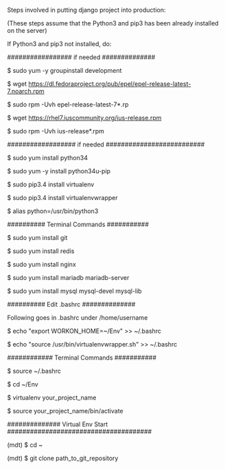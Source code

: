 Steps involved in putting django project into production:

(These steps assume that the Python3 and pip3 has been already installed on the server)

If Python3 and pip3 not installed, do:

################# if needed ##############

$ sudo yum -y groupinstall development

$ wget https://dl.fedoraproject.org/pub/epel/epel-release-latest-7.noarch.rpm

$ sudo rpm -Uvh epel-release-latest-7*.rp

$ wget https://rhel7.iuscommunity.org/ius-release.rpm

$ sudo rpm -Uvh ius-release*.rpm

################## if needed ##########################

$ sudo yum install python34

$ sudo yum -y install python34u-pip

$ sudo pip3.4 install virtualenv

$ sudo pip3.4 install virtualenvwrapper

$ alias python=/usr/bin/python3

########## Terminal Commands ###########

$ sudo yum install git

$ sudo yum install redis

$ sudo yum install nginx

$ sudo yum install mariadb mariadb-server

$ sudo yum install mysql mysql-devel mysql-lib

########## Edit .bashrc ##############

Following goes in .bashrc under /home/username

$ echo "export WORKON_HOME=~/Env" >> ~/.bashrc

$ echo "source /usr/bin/virtualenvwrapper.sh" >> ~/.bashrc

############ Terminal Commands ###########

$ source ~/.bashrc

$ cd ~/Env

$ virtualenv your_project_name

$ source your_project_name/bin/activate

############## Virtual Env Start ######################################

(mdt) $ cd ~

(mdt) $ git clone path_to_git_repository

